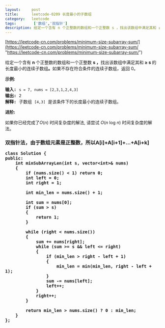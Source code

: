 ```yaml
---
layout:     post
title:      leetcode-0209 长度最小的子数组
category:   leetcode
tags:        ['数组','双指针']
description: 给定一个含有 n 个正整数的数组和一个正整数 s ，找出该数组中满足其和 ≥ s 的长度最小的连续子数组。如果不存在符合条件的连续子数组，返回 0。
---
```


[https://leetcode-cn.com/problems/minimum-size-subarray-sum/](https://leetcode-cn.com/problems/minimum-size-subarray-sum/ "https://leetcode-cn.com/problems/minimum-size-subarray-sum/")

<div class="notranslate"><p>给定一个含有&nbsp;<strong>n&nbsp;</strong>个正整数的数组和一个正整数&nbsp;<strong>s ，</strong>找出该数组中满足其和<strong> ≥ s </strong>的长度最小的连续子数组<strong>。</strong>如果不存在符合条件的连续子数组，返回 0。</p>

<p><strong>示例:&nbsp;</strong></p>

<pre><strong>输入:</strong> <code>s = 7, nums = [2,3,1,2,4,3]</code>
<strong>输出:</strong> 2
<strong>解释: </strong>子数组&nbsp;<code>[4,3]</code>&nbsp;是该条件下的长度最小的连续子数组。
</pre>

<p><strong>进阶:</strong></p>

<p>如果你已经完成了<em>O</em>(<em>n</em>) 时间复杂度的解法, 请尝试&nbsp;<em>O</em>(<em>n</em> log <em>n</em>) 时间复杂度的解法。</p>
</div>

<h3>双指针法，由于数组元素是正整数，所以A[i]+A[i+1]+...+A[i+k]<A[i]+A[i+1]+...+A[i+k] + A[i+k+1]。 因此在使用双指针的时候不是从两边开始向中间走，而是一起从左往右开始扫</h3>

	class Solution {
	public:
	    int minSubArrayLen(int s, vector<int>& nums) 
	    {
	        if (nums.size() < 1) return 0;
	        int left = 0;
	        int right = 1;
	
	        int min_len = nums.size() + 1;
	
	        int sum = nums[0];
	        if (sum > s)
	        {
	            return 1;
	        }
	
	        while (right < nums.size())        
	        {
	            sum += nums[right];
	            while (sum >= s && left <= right)
	            {
	                if (min_len > right - left + 1)
	                {
	                    min_len = min(min_len, right - left + 1);
	                }
	                sum -= nums[left];
	                left++;
	            }
	            right++;
	        }
	
	        return min_len > nums.size() ? 0 : min_len;
	    }
	};